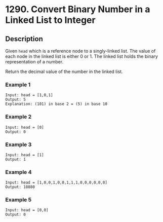 # 1290. Convert Binary Number in a Linked List to Integer

## Description

Given `head` which is a reference node to a singly-linked list. The value of each node in the linked list is either 0 or 1. The linked list holds the binary representation of a number.

Return the decimal value of the number in the linked list.
### Example 1

```
Input: head = [1,0,1]
Output: 5
Explanation: (101) in base 2 = (5) in base 10
```
### Example 2
```
Input: head = [0]
Output: 0
```
### Example 3
```
Input: head = [1]
Output: 1
```
### Example 4
```
Input: head = [1,0,0,1,0,0,1,1,1,0,0,0,0,0,0]
Output: 18880
```

### Example 5
```
Input: head = [0,0]
Output: 0
```